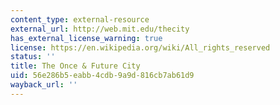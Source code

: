 ```yaml
---
content_type: external-resource
external_url: http://web.mit.edu/thecity
has_external_license_warning: true
license: https://en.wikipedia.org/wiki/All_rights_reserved
status: ''
title: The Once & Future City
uid: 56e286b5-eabb-4cdb-9a9d-816cb7ab61d9
wayback_url: ''
---
```

